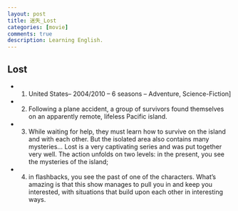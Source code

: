 ```yaml
---
layout: post
title: 迷失_Lost 
categories: [movie]
comments: true
description: Learning English.
---
```


## Lost

* 1. United States– 2004/2010 – 6 seasons – Adventure, Science-Fiction] 
   
* 2. Following a plane accident, a group of survivors found themselves on an apparently remote, lifeless Pacific island. 

* 3. While waiting for help, they must learn how to survive on the island and with each other. But the isolated area also contains many mysteries… Lost is a very captivating series and was put together very well. The action unfolds on two levels: in the present, you see the mysteries of the island;
 
* 4. in flashbacks, you see the past of one of the characters. What’s amazing is that this show manages to pull you in and keep you interested, with situations that build upon each other in interesting ways. 


